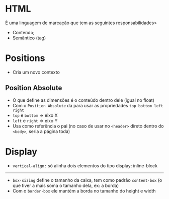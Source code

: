 # HTML 
É uma linguagem de marcação que tem as seguintes responsabilidades>

- Conteúdo;
- Semântico (tag)

# Positions

- Cria um novo contexto

## Position Absolute

- O que define as dimensões é o conteúdo dentro dele (igual no float)
- Com o `Position Absolute` da para usar as propriedades `top bottom left right`
- `top` e `bottom` => eixo X
- `left` e `right` => eixo Y
- Usa como referência o pai (no caso de usar no `<header>` direto dentro do `<body>`, seria a página toda)

# Display

- `vertical-align:` só alinha dois elementos do tipo display: inline-block

--------------------------------------------

- `box-sizing` define o tamanho da caixa, tem como padrão `content-box` (o que tiver a mais soma o tamanho dela, ex: a borda)
- Com o `border-box` ele mantém a borda no tamanho do height e width